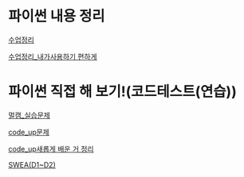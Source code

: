 # 파이썬 내용 정리

[수업정리](https://github.com/sungin95/TIL/tree/master/python/%ED%8C%8C%EC%9D%B4%EC%8D%AC_%EC%88%98%EC%97%85%EB%82%B4%EC%9A%A9)

[수업정리_내가사용하기 편하게](https://github.com/sungin95/TIL/tree/master/python/%ED%8C%8C%EC%9D%B4%EC%8D%AC_%EC%88%98%EC%97%85%EB%82%B4%EC%9A%A9_%EB%82%B4%EA%B0%80%EC%93%B0%EA%B2%8C%EC%A0%95%EB%A6%AC)



# 파이썬 직접 해 보기!(코드테스트(연습))

[멀캠_실습문제](https://github.com/sungin95/TIL/tree/master/python/%EC%BD%94%EB%93%9C%ED%85%8C%EC%8A%A4%ED%8A%B8(%EC%97%B0%EC%8A%B5)/%EB%A9%80%EC%BA%A0_%EC%8B%A4%EC%8A%B5%EB%AC%B8%EC%A0%9C)

[code_up문제](https://github.com/sungin95/TIL/tree/master/python/%EC%BD%94%EB%93%9C%ED%85%8C%EC%8A%A4%ED%8A%B8(%EC%97%B0%EC%8A%B5)/code_up)

[code_up새롭게 배운 거 정리](https://github.com/sungin95/TIL/blob/master/python/%EC%BD%94%EB%93%9C%ED%85%8C%EC%8A%A4%ED%8A%B8(%EC%97%B0%EC%8A%B5)/code_up/%EB%AC%B8%ED%92%80%EC%95%8C.md)

[SWEA(D1~D2)](https://github.com/sungin95/TIL/tree/master/python/%EC%BD%94%EB%93%9C%ED%85%8C%EC%8A%A4%ED%8A%B8(%EC%97%B0%EC%8A%B5)/SWEA)


